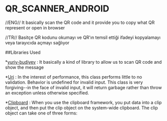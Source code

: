 # QR_SCANNER_ANDROID
//ENG//
It basically scan the QR code and it provide you to copy what QR represent or open in browser

//TR//
Basitçe QR kodunu okumayı ve QR'ın temsil ettiği ifadeyi kopyalamayı veya tarayıcıda açmayı sağlıyor

##Libraries Used

*[yuriy-budiyev][1] : It basically a kind of library to allow us to scan QR code and show the message

*[Uri][2] : In the interest of performance, this class performs little to no validation. Behavior is undefined for invalid input.
This class is very forgiving--in the face of invalid input, it will return garbage rather than throw an exception unless otherwise specified.

*[Clipboard][3] : When you use the clipboard framework, you put data into a clip object, and then put the clip object on the system-wide clipboard.
The clip object can take one of three forms:




















[1]:https://github.com/yuriy-budiyev/code-scanner?utm_source=pocket_saves
[2]:https://developer.android.com/reference/android/net/Uri
[3]:https://developer.android.com/develop/ui/views/touch-and-input/copy-paste
